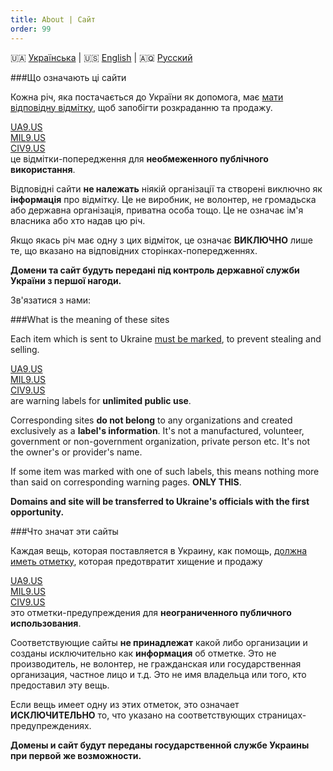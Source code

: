```yaml
---
title: About | Сайт
order: 99
---
```


🇺🇦 [Українська](#UA) \| 🇺🇸 [English](#EN) \| 🇦🇶 [Русский](#RU)

<a name="UA"></a>

###️Що означають ці сайти

Кожна річ, яка постачається до України як допомога, має [мати відповідну відмітку](/mark/mark), щоб запобігти розкраданню та продажу.

[UA9.US](/mark/generic)  
[MIL9.US](/mark/military)  
[CIV9.US](/mark/civil)  
це відмітки-попередження для **необмеженного публічного використання**.

Відповідні сайти **не належать** ніякій організації та створені виключно як **інформація** про відмітку. Це не виробник, не волонтер, не громадьска або державна організація, приватна особа тощо. Це не означає ім'я власника або хто надав цю річ.

Якщо якась річ має одну з цих відміток, це означає **ВИКЛЮЧНО** лише те, що вказано на відповідних сторінках-попередженнях.

**Домени та сайт будуть передані під контроль державної служби України з першої нагоди.**

Зв'язатися з нами:  

<a name="EN"></a>

###️What is the meaning of these sites

Each item which is sent to Ukraine [must be marked](/mark/mark_en), to prevent stealing and selling.

[UA9.US](/mark/generic)  
[MIL9.US](/mark/military)  
[CIV9.US](/mark/civil)  
are warning labels for **unlimited public use**.

Corresponding sites **do not belong** to any organizations and created exclusively as a **label's information**. It's not a manufactured, volunteer, government or non-government organization, private person etc. It's not the owner's or provider's name.

If some item was marked with one of such labels, this means nothing more than said on corresponding warning pages. **ONLY THIS**.

**Domains and site will be transferred to Ukraine's officials with the first opportunity.**

<a name="RU"></a>

###️Что значат эти сайты

Каждая вещь, которая поставляется в Украину, как помощь, [должна иметь отметку](/mark/mark_ru), которая предотвратит хищение и продажу

[UA9.US](/mark/generic)  
[MIL9.US](/mark/military)  
[CIV9.US](/mark/civil)  
это отметки-предупреждения для **неограниченного публичного использования**.

Соответствующие сайты **не принадлежат** какой либо организации и созданы исключительно как **информация** об отметке. Это не производитель, не волонтер, не гражданская или государственная организация, частное лицо и т.д. Это не имя владельца или того, кто предоставил эту вещь.

Если вещь имеет одну из этих отметок, это означает **ИСКЛЮЧИТЕЛЬНО** то, что указано на соответствующих страницах-предупреждениях.

**Домены и сайт будут переданы государственной службе Украины при первой же возможности.**
